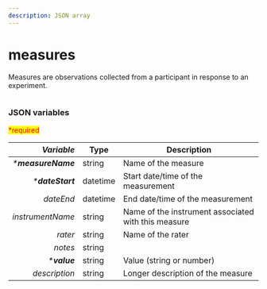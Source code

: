 ```yaml
---
description: JSON array
---
```


# measures

Measures are observations collected from a participant in response to an experiment.

<figure><img src="https://mermaid.ink/img/pako:eNqVk01r4zAQhv9KmBJwwA5OcFNHhZ7aS1l2YXtbDGU2Gidq_YUks_GG_PeV7EiJsz20OkjvSM-rkcbWATY1J2CwldjsJt9-ZtXENFnXOnh--fG9V7MoeuCoMbDd7P6MmPnXBjfvuKXAiav1RjRUiIpU4NUVQfuGpCip0iq40I6yOQ2l2t9vtDGIE27dxZbRLRcm02n8gCgJVSsN4sQHDJftVgV971eHDW0KczyboR_-X8YKi04JFTjhkd4QzU1BUGKpclFQMEiHTKdnyF7aImpU8un0oj4WO4cDfI4n_cTM-Xzt-xOcgsHjoiuHu4A1OD0YXDQy-CvorqCJP75lCnaT53loqiTrd4o4qh1KiR1bjk2jLF8xXlXhK9ZRKT5jPNn8N_yM59Lp_jvvo9s4Dgcnu0mS5KSjP4LrHUuaPYRQkixRcPNKD3avDPSOSsqAGckpx7bQGWTV0aBtY2pPT1zoWgLLsVAUAra6fumqDTAtW3LQo0Dz6EtPNVj9qutRDOwAe2BxCB2wZbyar9LkLl2li7tluk7SYwh_e0c8Xw8tvV0vFqtlmh7_AfIQds4?type=png" alt=""><figcaption></figcaption></figure>

### JSON variables

<mark style="color:red;">\*required</mark>

|      _**Variable**_ | **Type** | **Description**                                     |
| ------------------: | -------- | --------------------------------------------------- |
| _\***measureName**_ | string   | Name of the measure                                 |
|   _\***dateStart**_ | datetime | Start date/time of the measurement                  |
|           _dateEnd_ | datetime | End date/time of the measurement                    |
|    _instrumentName_ | string   | Name of the instrument associated with this measure |
|             _rater_ | string   | Name of the rater                                   |
|             _notes_ | string   |                                                     |
|       _\***value**_ | string   | Value (string or number)                            |
|       _description_ | string   | Longer description of the measure                   |

